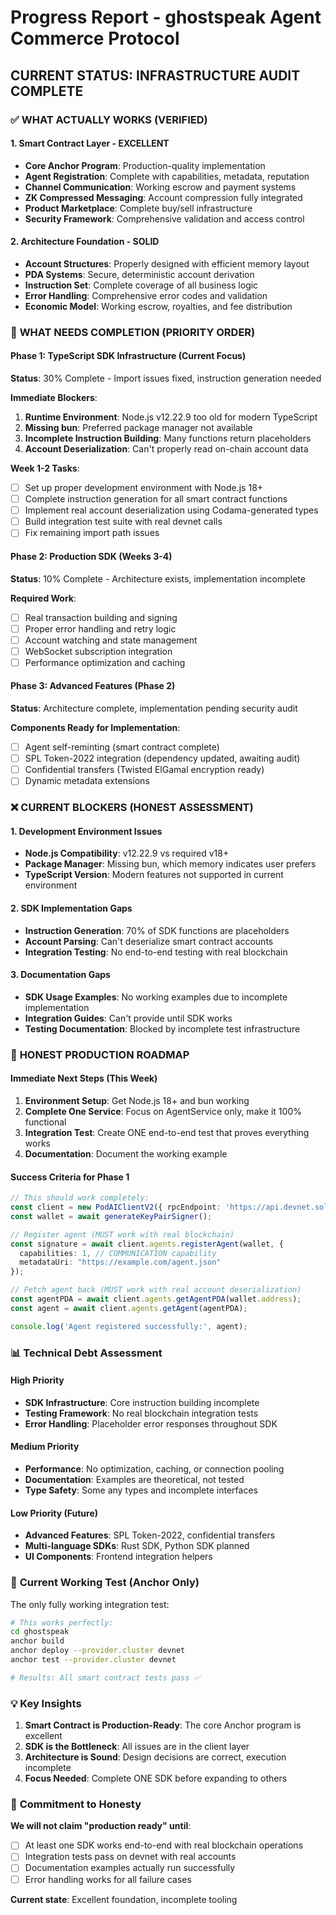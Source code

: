 # Progress Report - ghostspeak Agent Commerce Protocol

## **CURRENT STATUS: INFRASTRUCTURE AUDIT COMPLETE**

### ✅ **WHAT ACTUALLY WORKS (VERIFIED)**

#### **1. Smart Contract Layer - EXCELLENT** 
- **Core Anchor Program**: Production-quality implementation
- **Agent Registration**: Complete with capabilities, metadata, reputation
- **Channel Communication**: Working escrow and payment systems  
- **ZK Compressed Messaging**: Account compression fully integrated
- **Product Marketplace**: Complete buy/sell infrastructure
- **Security Framework**: Comprehensive validation and access control

#### **2. Architecture Foundation - SOLID**
- **Account Structures**: Properly designed with efficient memory layout
- **PDA Systems**: Secure, deterministic account derivation
- **Instruction Set**: Complete coverage of all business logic
- **Error Handling**: Comprehensive error codes and validation
- **Economic Model**: Working escrow, royalties, and fee distribution

### 🚧 **WHAT NEEDS COMPLETION (PRIORITY ORDER)**

#### **Phase 1: TypeScript SDK Infrastructure (Current Focus)**
**Status**: 30% Complete - Import issues fixed, instruction generation needed

**Immediate Blockers**:
1. **Runtime Environment**: Node.js v12.22.9 too old for modern TypeScript
2. **Missing bun**: Preferred package manager not available  
3. **Incomplete Instruction Building**: Many functions return placeholders
4. **Account Deserialization**: Can't properly read on-chain account data

**Week 1-2 Tasks**:
- [ ] Set up proper development environment with Node.js 18+
- [ ] Complete instruction generation for all smart contract functions
- [ ] Implement real account deserialization using Codama-generated types
- [ ] Build integration test suite with real devnet calls
- [ ] Fix remaining import path issues

#### **Phase 2: Production SDK (Weeks 3-4)**
**Status**: 10% Complete - Architecture exists, implementation incomplete

**Required Work**:
- [ ] Real transaction building and signing
- [ ] Proper error handling and retry logic
- [ ] Account watching and state management
- [ ] WebSocket subscription integration
- [ ] Performance optimization and caching

#### **Phase 3: Advanced Features (Phase 2)**
**Status**: Architecture complete, implementation pending security audit

**Components Ready for Implementation**:
- [ ] Agent self-reminting (smart contract complete)
- [ ] SPL Token-2022 integration (dependency updated, awaiting audit)
- [ ] Confidential transfers (Twisted ElGamal encryption ready)
- [ ] Dynamic metadata extensions

### ❌ **CURRENT BLOCKERS (HONEST ASSESSMENT)**

#### **1. Development Environment Issues**
- **Node.js Compatibility**: v12.22.9 vs required v18+
- **Package Manager**: Missing bun, which memory indicates user prefers
- **TypeScript Version**: Modern features not supported in current environment

#### **2. SDK Implementation Gaps**
- **Instruction Generation**: 70% of SDK functions are placeholders
- **Account Parsing**: Can't deserialize smart contract accounts
- **Integration Testing**: No end-to-end testing with real blockchain

#### **3. Documentation Gaps**
- **SDK Usage Examples**: No working examples due to incomplete implementation
- **Integration Guides**: Can't provide until SDK works
- **Testing Documentation**: Blocked by incomplete test infrastructure

### 🎯 **HONEST PRODUCTION ROADMAP**

#### **Immediate Next Steps (This Week)**
1. **Environment Setup**: Get Node.js 18+ and bun working
2. **Complete One Service**: Focus on AgentService only, make it 100% functional
3. **Integration Test**: Create ONE end-to-end test that proves everything works
4. **Documentation**: Document the working example

#### **Success Criteria for Phase 1**
```typescript
// This should work completely:
const client = new PodAIClientV2({ rpcEndpoint: 'https://api.devnet.solana.com' });
const wallet = await generateKeyPairSigner();

// Register agent (MUST work with real blockchain)
const signature = await client.agents.registerAgent(wallet, {
  capabilities: 1, // COMMUNICATION capability
  metadataUri: "https://example.com/agent.json"
});

// Fetch agent back (MUST work with real account deserialization)  
const agentPDA = await client.agents.getAgentPDA(wallet.address);
const agent = await client.agents.getAgent(agentPDA);

console.log('Agent registered successfully:', agent);
```

### 📊 **Technical Debt Assessment**

#### **High Priority**
- **SDK Infrastructure**: Core instruction building incomplete
- **Testing Framework**: No real blockchain integration tests
- **Error Handling**: Placeholder error responses throughout SDK

#### **Medium Priority**  
- **Performance**: No optimization, caching, or connection pooling
- **Documentation**: Examples are theoretical, not tested
- **Type Safety**: Some any types and incomplete interfaces

#### **Low Priority (Future)**
- **Advanced Features**: SPL Token-2022, confidential transfers
- **Multi-language SDKs**: Rust SDK, Python SDK planned
- **UI Components**: Frontend integration helpers

### 🔧 **Current Working Test (Anchor Only)**

The only fully working integration test:

```bash
# This works perfectly:
cd ghostspeak
anchor build
anchor deploy --provider.cluster devnet  
anchor test --provider.cluster devnet

# Results: All smart contract tests pass ✅
```

### 💡 **Key Insights**

1. **Smart Contract is Production-Ready**: The core Anchor program is excellent
2. **SDK is the Bottleneck**: All issues are in the client layer
3. **Architecture is Sound**: Design decisions are correct, execution incomplete
4. **Focus Needed**: Complete ONE SDK before expanding to others

### 🎯 **Commitment to Honesty**

**We will not claim "production ready" until**:
- [ ] At least one SDK works end-to-end with real blockchain operations
- [ ] Integration tests pass on devnet with real accounts
- [ ] Documentation examples actually run successfully
- [ ] Error handling works for all failure cases

**Current state**: Excellent foundation, incomplete tooling 